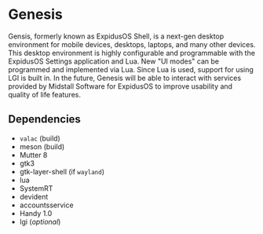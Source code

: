 # Genesis

Gensis, formerly known as ExpidusOS Shell, is a next-gen desktop environment for mobile devices, desktops, laptops, and many other devices. This desktop environment is highly configurable and programmable with the ExpidusOS Settings application and Lua. New "UI modes" can be programmed and implemented via Lua. Since Lua is used, support for using LGI is built in. In the future, Genesis will be able to interact with services provided by Midstall Software for ExpidusOS to improve usability and quality of life features.

## Dependencies
* `valac` (build)
* meson (build)
* Mutter 8
* gtk3
* gtk-layer-shell (if `wayland`)
* lua
* SystemRT
* devident
* accountsservice
* Handy 1.0
* lgi (*optional*)